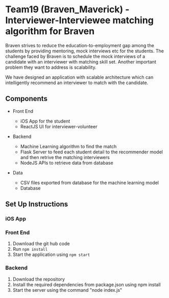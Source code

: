 # Team19 (Braven_Maverick) - Interviewer-Interviewee matching algorithm for Braven

Braven strives to reduce the education-to-employment gap among the students by providing mentoring, mock interviews etc for the students. The challenge faced by Braven is to schedule the mock interviews of a candidate with an interviewer with matching skill set. Another important problem they want to address is scalability. 

We have designed an application with scalable  architecture which can intelligently recommend an interviewer to match with the candidate.

## Components
* Front End 
  * iOS App for the student
  * ReactJS UI for interviewer-volunteer

* Backend 
  * Machine Learning algorithm to find the match
  * Flask Server to feed each student detail to the recommender model and then retrive the matching interviewers
  * NodeJS APIs to retrieve data from database
  
* Data
  * CSV files exported from database for the machine learning model
  * Database

## Set Up Instructions
### iOS App
 
### Front End
1. Download the git hub code
1. Run  ```npm install```
1. Start the application using ```npm start```
   
### Backend
1. Download the repository
1. Install the required dependencies from package.json using npm install
1. Start the server using the command "node index.js"
  
 
 
